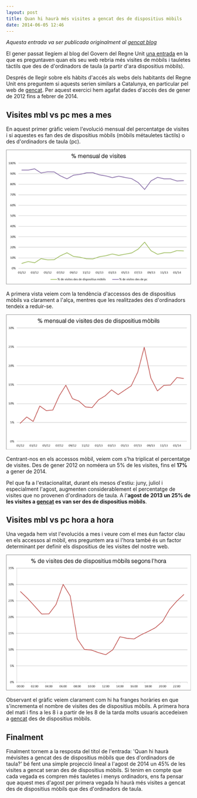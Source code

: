 ```yaml
---
layout: post
title: Quan hi haurà més visites a gencat des de dispositius mòbils
date: 2014-06-05 12:46
---
```


*Aquesta entrada va ser publicada originalment al [gencat blog](https://generalitat.blog.gencat.cat/2014/08/04/quan-hi-haura-mes-visites-a-gencat-des-de-dispositius-mobils-que-des-dordinadors-de-taula-2-2)*

El gener passat llegíem al blog del Govern del Regne Unit [una entrada](https://gds.blog.gov.uk/2014/01/08/when-will-more-people-visit-gov-uk-using-a-mobile-or-tablet-than-a-pc/) en la que es preguntaven quan els seu web rebria més visites de mòbils i tauletes tàctils que des de d'ordinadors de taula (a partir d'ara dispositius mòbils).  

Després de llegir sobre els hàbits d'accés als webs dels habitants del Regne Unit ens preguntem si aquests serien similars a Catalunya, en particular  pel web de [gencat](http://www.gencat.cat). Per aquest exercici hem agafat dades d'accés des de gener de 2012 fins a febrer de 2014.  

## Visites mbl vs pc mes a mes
En aquest primer gràfic veiem l'evolució mensual del percentatge de visites i si aquestes es fan des de dispositius mòbils (mòbils métauletes tàctils) o des d'ordinadors de taula (pc). 

![% visites mbl vs pc mes a mes ](/img/201406_mensual_visites.png)

A primera vista veiem com la tendència d'accessos des de dispositius mòbils va clarament a l'alça, mentres que les realitzades des d'ordinadors tendeix a reduir-se.  

![% visites mbl ](/img/201406_mensual_visites_mobil.png)

Centrant-nos en els accessos mòbil, veiem com s'ha triplicat el percentatge de visites. Des de gener 2012 on noméera un 5% de les visites, fins el **17%** a gener de 2014.  

Pel que fa a l'estacionalitat, durant els mesos d'estiu: juny, juliol i especialment l'agost, augmenten considerablement el percentatge de visites que no provenen d'ordinadors de taula. A l'**agost de 2013 un 25% de les visites a [gencat](http://www.gencat.cat) 
es van ser des de dispositius mòbils**.   

## Visites mbl vs pc hora a hora
Una vegada hem vist l'evoluciós a mes i veure com el mes éun factor clau en els accessos al mòbil, ens preguntem ara si l'hora també és un factor determinant per definir els dispositius de les visites del nostre web.  

![% visites mbl vs pc hora a hora](/img/201406_hora_visites_mobil.png)

Observant el gràfic veiem clarament com hi ha franges horàries en que s'incrementa el nombre de visites des de dispositius mòbils. A primera hora del matí i fins a les 8 i a partir de les 8 de la tarda molts usuaris accedeixen a [gencat](http://www.gencat.cat) des de dispositius mòbils.  

## Finalment
Finalment tornem a la resposta del títol de l'entrada: 'Quan hi haurà mévisites a gencat des de dispositius mòbils que des d'ordinadors de taula?' bé fent una simple projecció lineal a l'agost de 2014 un 45% de les visites a gencat seran des de dispositius mòbils. Si tenim en compte que cada vegada es compren més tauletes i menys ordinadors, ens fa pensar que aquest mes d'agost per primera vegada hi haurà més visites a gencat des de dispositius mòbils que des d'ordinadors de taula.  
